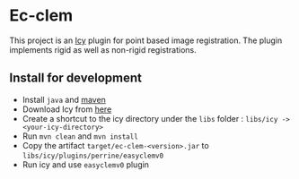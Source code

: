# Ec-clem

This project is an [Icy](http://icy.bioimageanalysis.org/) plugin for point based image registration. The plugin implements rigid as well as non-rigid registrations.

## Install for development
+ Install `java` and [maven](https://maven.apache.org/install.html/) 
+ Download Icy from [here](http://icy.bioimageanalysis.org/download/)
+ Create a shortcut to the icy directory under the `libs` folder : `libs/icy -> <your-icy-directory>`
+ Run `mvn clean` and `mvn install`
+ Copy the artifact `target/ec-clem-<version>.jar` to `libs/icy/plugins/perrine/easyclemv0`
+ Run icy and use `easyclemv0` plugin
